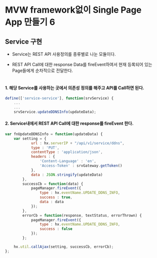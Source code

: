 # MVW framework없이 Single Page App 만들기 6

## Service 구현

* Service는 REST API 사용정의를 종류별로 나눈 모듈이다.

* REST API Call에 대한 response Data를 fireEvent하여서 현재 등록되어 있는 Page들에게 순차적으로 전달한다.
<br><br>
 
#### 1. 해당 Service를 사용하는 곳에서 의존성 정의를 해주고 API를 Call하면 된다.

```js
define(['service-service'], function(srvService) {
    ...        
    ...
    srvService.updateDDNSInfo(updateData);
```

#### 2. Service내에서 REST API Call에 대한 response를 fireEvent 한다.

```js
var fnUpdateDDNSInfo = function(updateData) {
    var setting = {
            url : hx.serverIP + "/api/v1/service/ddns",
            type : 'PUT',
            contentType : 'application/json',
            headers : {
                'Content-Language' : 'en',
                'Access-Token' : srvGateway.getToken()
            },
            data : JSON.stringify(updateData)
        },
        successCb = function(data) {
            pageManager.fireEvent({
                type : hx.eventName.UPDATE_DDNS_INFO,
                success : true,
                data : data
            });
        },
        errorCb = function(response, textStatus, errorThrown) {
            pageManager.fireEvent({
                type : hx.eventName.UPDATE_DDNS_INFO,
                success : false
            });
        };

    hx.util.callAjax(setting, successCb, errorCb);
};
```